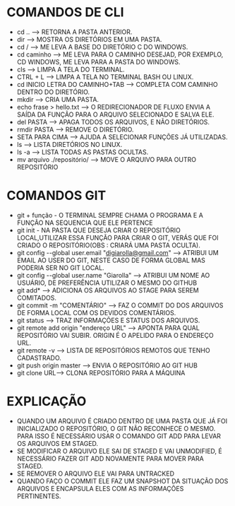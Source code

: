 # COMANDOS DE CLI

- cd .. --> RETORNA A PASTA ANTERIOR.
- dir --> MOSTRA OS DIRETÓRIOS EM UMA PASTA.
- cd / --> ME LEVA A BASE DO DIRETÓRIO C DO WINDOWS.
- cd caminho --> ME LEVA PARA O CAMINHO DESEJAD, POR EXEMPLO, CD WINDOWS, ME LEVA PARA A PASTA DO WINDOWS.
- cls --> LIMPA A TELA DO TERMINAL.
- CTRL + L --> LIMPA A TELA NO TERMINAL BASH OU LINUX.
- cd INICIO LETRA DO CAMINHO+TAB --> COMPLETA COM CAMINHO DENTRO DO DIRETÓRIO.
- mkdir --> CRIA UMA PASTA.
- echo frase > hello.txt --> O REDIRECIONADOR DE FLUXO ENVIA A SAÍDA DA FUNÇÃO PARA O ARQUIVO SELECIONADO E SALVA ELE.
- del PASTA --> APAGA TODOS OS ARQUIVOS, E NÃO DIRETÓRIOS.
- rmdir PASTA --> REMOVE O DIRETÓRIO.
- SETA PARA CIMA --> AJUDA A SELECIONAR FUNÇÕES JÁ UTILIZADAS.
- ls --> LISTA DIRETÓRIOS NO LINUX.
- ls -a --> LISTA TODAS AS PASTAS OCULTAS.
- mv arquivo ./repositório/ --> MOVE O ARQUIVO PARA OUTRO REPOSITÓRIO


# COMANDOS GIT

- git + função - O TERMINAL SEMPRE CHAMA O PROGRAMA E A FUNÇÃO NA SEQUENCIA QUE ELE PERTENCE
- git init - NA PASTA QUE DESEJA CRIAR O REPOSITÓRIO LOCAL,UTILIZAR ESSA FUNÇÃO PARA CRIAR O GIT, VERÁS QUE FOI CRIADO O REPOSITÓRIO(OBS : CRIARÁ UMA PASTA OCULTA).
- git config --global user.email "digiarolla@gmail.com" --> ATRIBUI UM EMAIL AO USER DO GIT, NESTE CASO DE FORMA GLOBAL MAS PODERIA SER NO GIT LOCAL.
- git config --global user.name "Giarolla" --> ATRIBUI UM NOME AO USUÁRIO, DE PREFERÊNCIA UTILIZAR O MESMO DO GITHUB
- git add* --> ADICIONA OS ARQUIVOS AO STAGE PARA SEREM COMITADOS.
- git commit -m "COMENTÁRIO" --> FAZ O COMMIT DO DOS ARQUIVOS DE FORMA LOCAL COM OS DEVIDOS COMENTÁRIOS.
- git status --> TRAZ INFORMAÇÕES E STATUS DOS ARQUIVOS.
- git remote add origin "endereço URL" --> APONTA PARA QUAL REPOSITÓRIO VAI SUBIR. ORIGIN É O APELIDO PARA O ENDEREÇO URL.
- git remote -v --> LISTA DE REPOSITÓRIOS REMOTOS QUE TENHO CADASTRADO.
- git push origin master --> ENVIA O REPOSITÓRIO AO GIT HUB
- git clone URL--> CLONA  REPOSITÓRIO PARA A MÁQUINA

# EXPLICAÇÃO 

- QUANDO UM ARQUIVO É CRIADO DENTRO DE UMA PASTA QUE JÁ FOI INICIALIZADO O REPOSITÓRIO, O GIT NÃO RECONHECE O MESMO. PARA ISSO É NECESSÁRIO USAR O COMANDO GIT ADD PARA LEVAR OS ARQUIVOS EM STAGED.
- SE MODIFICAR O ARQUIVO ELE SAI DE STAGED E VAI UNMODIFIED, É NECESSÁRIO FAZER GIT ADD NOVAMENTE PARA MOVER PARA STAGED.
- SE REMOVER O ARQUIVO ELE VAI PARA UNTRACKED
- QUANDO FAÇO O COMMIT ELE FAZ UM SNAPSHOT DA SITUAÇÃO DOS ARQUIVOS E ENCAPSULA ELES COM AS INFORMAÇÕES PERTINENTES.